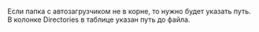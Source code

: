 Если папка с автозагрузчиком не в корне, то нужно будет указать путь.
В колонке Directories в таблице указан путь до файла.